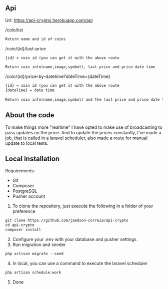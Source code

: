 ## Api
Url: https://api-cryptoj.herokuapp.com/api

/coin/list
```md
Return name and id of coins
```
/coin/{id}/last-price
```md
{id} = coin id (you can get it with the above route
    
Return coin info(name,image,symbol), last price and price date time
```

/coin/{id}/price-by-datetime?dateTime={dateTime}
```md
{id} = coin id (you can get it with the above route
{dateTime} = date time
    
Return coin info(name,image,symbol) and the last price and price date time
```

## About the code

To make things more "realtime" I have opted to make use of broadcasting to pass updates on the price.
And to update the prices constantly, I've made a job, that is called in a laravel scheduler, also made a route for manual update to local tests.

## Local installation
Requirements:
- Git
- Composer
- PostgreSQL
- Pusher account

1. To clone the repository, just execute the following in a folder of your preference 
```md
git clone https://github.com/jaedson-correia/api-crypto
cd api-crypto
composer install
```
2. Configure your .env with your database and pusher settings
3. Run migration and seeder
```md
php artisan migrate --seed
```
4. In local, you can use a command to execute the laravel scheduler
```md
php artisan schedule:work
```
5. Done
